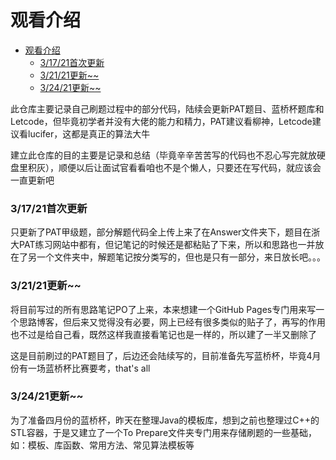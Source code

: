 # 观看介绍
- [观看介绍](#观看介绍)
    - [3/17/21首次更新](#31721首次更新)
    - [3/21/21更新~~](#32121更新)
    - [3/24/21更新~~](#32421更新)

此仓库主要记录自己刷题过程中的部分代码，陆续会更新PAT题目、蓝桥杯题库和Letcode，但毕竟初学者并没有大佬的能力和精力，PAT建议看柳神，Letcode建议看lucifer，这都是真正的算法大牛

建立此仓库的目的主要是记录和总结（毕竟辛辛苦苦写的代码也不忍心写完就放硬盘里积灰），顺便以后让面试官看看咱也不是个懒人，只要还在写代码，就应该会一直更新吧


### 3/17/21首次更新

只更新了PAT甲级题，部分解题代码全上传上来了在Answer文件夹下，题目在浙大PAT练习网站中都有，但记笔记的时候还是都粘贴了下来，所以和思路也一并放在了另一个文件夹中，解题笔记按分类写的，但也是只有一部分，来日放长吧。。。

### 3/21/21更新~~

将目前写过的所有思路笔记PO了上来，本来想建一个GitHub Pages专门用来写一个思路博客，但后来又觉得没有必要，网上已经有很多类似的贴子了，再写的作用也不过是给自己看，既然这样我直接看笔记也是一样的，所以建了一半又删除了

这是目前刷过的PAT题目了，后边还会陆续写的，目前准备先写蓝桥杯，毕竟4月份有一场蓝桥杯比赛要考，that's all

### 3/24/21更新~~

为了准备四月份的蓝桥杯，昨天在整理Java的模板库，想到之前也整理过C++的STL容器，于是又建立了一个To Prepare文件夹专门用来存储刷题的一些基础，如：模板、库函数、常用方法、常见算法模板等

